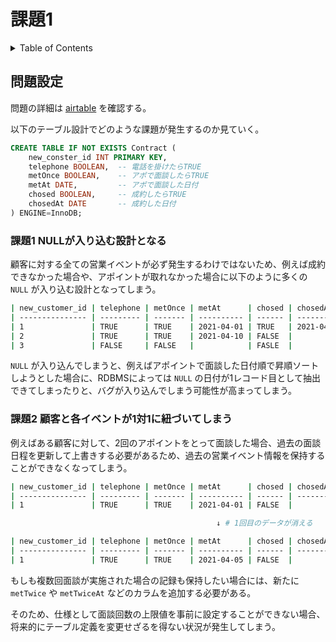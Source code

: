 # 課題1

<!-- START doctoc generated TOC please keep comment here to allow auto update -->
<!-- DON'T EDIT THIS SECTION, INSTEAD RE-RUN doctoc TO UPDATE -->
<details>
<summary>Table of Contents</summary>

- [問題設定](#%E5%95%8F%E9%A1%8C%E8%A8%AD%E5%AE%9A)
  - [課題1 NULLが入り込む設計となる](#%E8%AA%B2%E9%A1%8C1-null%E3%81%8C%E5%85%A5%E3%82%8A%E8%BE%BC%E3%82%80%E8%A8%AD%E8%A8%88%E3%81%A8%E3%81%AA%E3%82%8B)
  - [課題2 顧客と各イベントが1対1に紐づいてしまう](#%E8%AA%B2%E9%A1%8C2-%E9%A1%A7%E5%AE%A2%E3%81%A8%E5%90%84%E3%82%A4%E3%83%99%E3%83%B3%E3%83%88%E3%81%8C1%E5%AF%BE1%E3%81%AB%E7%B4%90%E3%81%A5%E3%81%84%E3%81%A6%E3%81%97%E3%81%BE%E3%81%86)

</details>
<!-- END doctoc generated TOC please keep comment here to allow auto update -->

## 問題設定

問題の詳細は [airtable](https://airtable.com/tblTnXBXFOYJ0J7lZ/viwyi8muFtWUlhNKG/recs0SLG3aI2wTeWi?blocks=hide) を確認する。

以下のテーブル設計でどのような課題が発生するのか見ていく。

```sql
CREATE TABLE IF NOT EXISTS Contract (
    new_conster_id INT PRIMARY KEY,
    telephone BOOLEAN,  -- 電話を掛けたらTRUE
    metOnce BOOLEAN,    -- アポで面談したらTRUE
    metAt DATE,         -- アポで面談した日付
    chosed BOOLEAN,     -- 成約したらTRUE
    chosedAt DATE       -- 成約した日付
) ENGINE=InnoDB;
```

### 課題1 NULLが入り込む設計となる

顧客に対する全ての営業イベントが必ず発生するわけではないため、例えば成約できなかった場合や、アポイントが取れなかった場合に以下のように多くの `NULL` が入り込む設計となってしまう。

```bash
| new_customer_id | telephone | metOnce | metAt      | chosed | chosedAt   |
| --------------- | --------- | ------- | ---------- | ------ | ---------- |
| 1               | TRUE      | TRUE    | 2021-04-01 | TRUE   | 2021-04-05 |
| 2               | TRUE      | TRUE    | 2021-04-10 | FALSE  |            |
| 3               | FALSE     | FALSE   |            | FASLE  |            |
```

`NULL` が入り込んでしまうと、例えばアポイントで面談した日付順で昇順ソートしようとした場合に、RDBMSによっては `NULL` の日付が1レコード目として抽出できてしまったりと、バグが入り込んでしまう可能性が高まってしまう。

### 課題2 顧客と各イベントが1対1に紐づいてしまう

例えばある顧客に対して、2回のアポイントをとって面談した場合、過去の面談日程を更新して上書きする必要があるため、過去の営業イベント情報を保持することができなくなってしまう。

```bash
| new_customer_id | telephone | metOnce | metAt      | chosed | chosedAt   |
| --------------- | --------- | ------- | ---------- | ------ | ---------- |
| 1               | TRUE      | TRUE    | 2021-04-01 | FALSE  |            |

                                              ↓ # 1回目のデータが消える

| new_customer_id | telephone | metOnce | metAt      | chosed | chosedAt   |
| --------------- | --------- | ------- | ---------- | ------ | ---------- |
| 1               | TRUE      | TRUE    | 2021-04-05 | FALSE  |            |
```

もしも複数回面談が実施された場合の記録も保持したい場合には、新たに `metTwice` や `metTwiceAt` などのカラムを追加する必要がある。

そのため、仕様として面談回数の上限値を事前に設定することができない場合、将来的にテーブル定義を変更せざるを得ない状況が発生してしまう。
